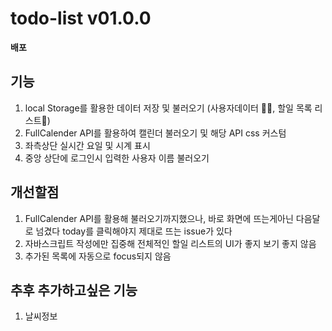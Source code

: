 # todo-list v01.0.0

**배포**

## 기능
1. local Storage를 활용한 데이터 저장 및 불러오기 (사용자데이터 🙋‍♀️, 할일 목록 리스트📄)
2. FullCalender API를 활용하여 캘린더 불러오기 및 해당 API css 커스텀
3. 좌측상단 실시간 요일 및 시계 표시
4. 중앙 상단에 로그인시 입력한 사용자 이름 불러오기


## 개선할점
1. FullCalender API를 활용해 불러오기까지했으나, 바로 화면에 뜨는게아닌 다음달로 넘겼다 today를 클릭해야지 제대로 뜨는 issue가 있다
2. 자바스크립트 작성에만 집중해 전체적인 할일 리스트의 UI가 좋지 보기 좋지 않음
3. 추가된 목록에 자동으로 focus되지 않음

## 추후 추가하고싶은 기능
1. 날씨정보
